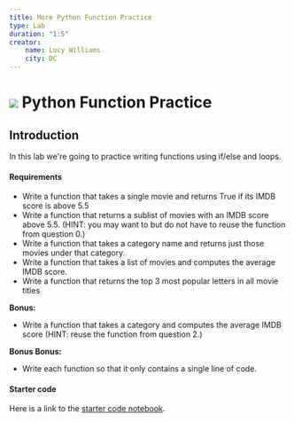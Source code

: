 ```yaml
---
title: More Python Function Practice
type: Lab
duration: "1:5"
creator:
    name: Lucy Williams
    city: DC
---
```


# ![](https://ga-dash.s3.amazonaws.com/production/assets/logo-9f88ae6c9c3871690e33280fcf557f33.png) Python Function Practice

## Introduction

In this lab we're going to practice writing functions using if/else and loops.

#### Requirements

- Write a function that takes a single movie and returns True if its IMDB score is above 5.5
- Write a function that returns a sublist of movies with an IMDB score above 5.5. (HINT: you may want to but do not have to    reuse the function from question 0.)
- Write a function that takes a category name and returns just those movies under that category.
- Write a function that takes a list of movies and computes the average IMDB score.
- Write a function that returns the top 3 most popular letters in all movie titles

**Bonus:**
- Write a function that takes a category and computes the average IMDB score (HINT: reuse the function from question 2.)

**Bonus Bonus:**
- Write each function so that it only contains a single line of code.

#### Starter code

Here is a link to the [starter code notebook](./code/starter-code/w1-2.4-starter.ipynb).
